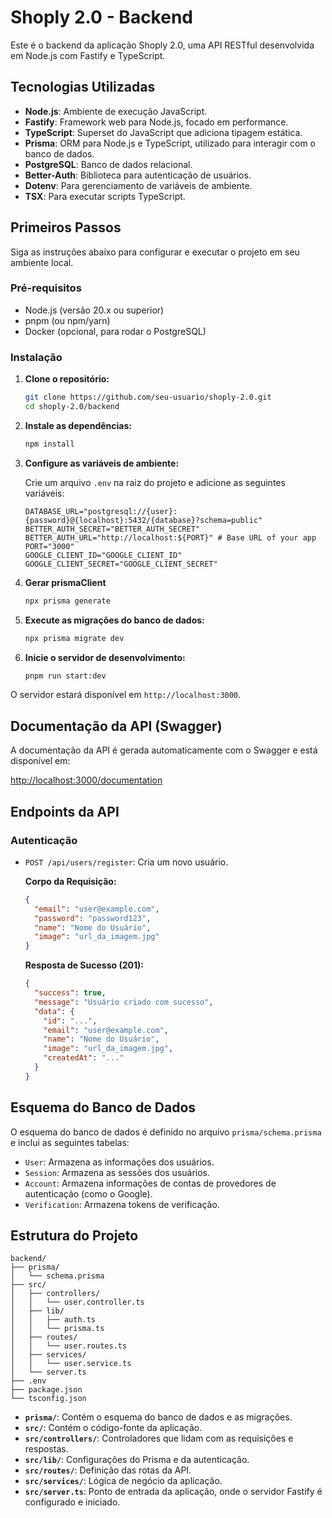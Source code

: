 # Shoply 2.0 - Backend

Este é o backend da aplicação Shoply 2.0, uma API RESTful desenvolvida em Node.js com Fastify e TypeScript.

## Tecnologias Utilizadas

- **Node.js**: Ambiente de execução JavaScript.
- **Fastify**: Framework web para Node.js, focado em performance.
- **TypeScript**: Superset do JavaScript que adiciona tipagem estática.
- **Prisma**: ORM para Node.js e TypeScript, utilizado para interagir com o banco de dados.
- **PostgreSQL**: Banco de dados relacional.
- **Better-Auth**: Biblioteca para autenticação de usuários.
- **Dotenv**: Para gerenciamento de variáveis de ambiente.
- **TSX**: Para executar scripts TypeScript.

## Primeiros Passos

Siga as instruções abaixo para configurar e executar o projeto em seu ambiente local.

### Pré-requisitos

- Node.js (versão 20.x ou superior)
- pnpm (ou npm/yarn)
- Docker (opcional, para rodar o PostgreSQL)

### Instalação

1. **Clone o repositório:**

   ```bash
   git clone https://github.com/seu-usuario/shoply-2.0.git
   cd shoply-2.0/backend
   ```

2. **Instale as dependências:**

   ```bash
   npm install
   ```

3. **Configure as variáveis de ambiente:**

   Crie um arquivo `.env` na raiz do projeto e adicione as seguintes variáveis:

   ```env
   DATABASE_URL="postgresql://{user}:{password}@{localhost}:5432/{database}?schema=public"
   BETTER_AUTH_SECRET="BETTER_AUTH_SECRET"
   BETTER_AUTH_URL="http://localhost:${PORT}" # Base URL of your app
   PORT="3000"
   GOOGLE_CLIENT_ID="GOOGLE_CLIENT_ID"
   GOOGLE_CLIENT_SECRET="GOOGLE_CLIENT_SECRET"
   ```

4. **Gerar prismaClient**

   ```bash
   npx prisma generate
   ```
5. **Execute as migrações do banco de dados:**

   ```bash
   npx prisma migrate dev
   ```

6. **Inicie o servidor de desenvolvimento:**

   ```bash
   pnpm run start:dev
   ```

O servidor estará disponível em `http://localhost:3000`.

## Documentação da API (Swagger)

A documentação da API é gerada automaticamente com o Swagger e está disponível em:

[http://localhost:3000/documentation](http://localhost:3000/documentation)


## Endpoints da API

### Autenticação

- `POST /api/users/register`: Cria um novo usuário.

  **Corpo da Requisição:**

  ```json
  {
    "email": "user@example.com",
    "password": "password123",
    "name": "Nome do Usuário",
    "image": "url_da_imagem.jpg"
  }
  ```

  **Resposta de Sucesso (201):**

  ```json
  {
    "success": true,
    "message": "Usuário criado com sucesso",
    "data": {
      "id": "...",
      "email": "user@example.com",
      "name": "Nome do Usuário",
      "image": "url_da_imagem.jpg",
      "createdAt": "..."
    }
  }
  ```

## Esquema do Banco de Dados

O esquema do banco de dados é definido no arquivo `prisma/schema.prisma` e inclui as seguintes tabelas:

- `User`: Armazena as informações dos usuários.
- `Session`: Armazena as sessões dos usuários.
- `Account`: Armazena informações de contas de provedores de autenticação (como o Google).
- `Verification`: Armazena tokens de verificação.

## Estrutura do Projeto

```
backend/
├── prisma/
│   └── schema.prisma
├── src/
│   ├── controllers/
│   │   └── user.controller.ts
│   ├── lib/
│   │   ├── auth.ts
│   │   └── prisma.ts
│   ├── routes/
│   │   └── user.routes.ts
│   ├── services/
│   │   └── user.service.ts
│   └── server.ts
├── .env
├── package.json
└── tsconfig.json
```

- **`prisma/`**: Contém o esquema do banco de dados e as migrações.
- **`src/`**: Contém o código-fonte da aplicação.
- **`src/controllers/`**: Controladores que lidam com as requisições e respostas.
- **`src/lib/`**: Configurações do Prisma e da autenticação.
- **`src/routes/`**: Definição das rotas da API.
- **`src/services/`**: Lógica de negócio da aplicação.
- **`src/server.ts`**: Ponto de entrada da aplicação, onde o servidor Fastify é configurado e iniciado.
